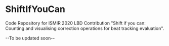 # ShiftIfYouCan

Code Repository for ISMIR 2020 LBD Contribution "Shift if you can: Counting and visualising correction operations for beat tracking evaluation".

--To be updated soon--
